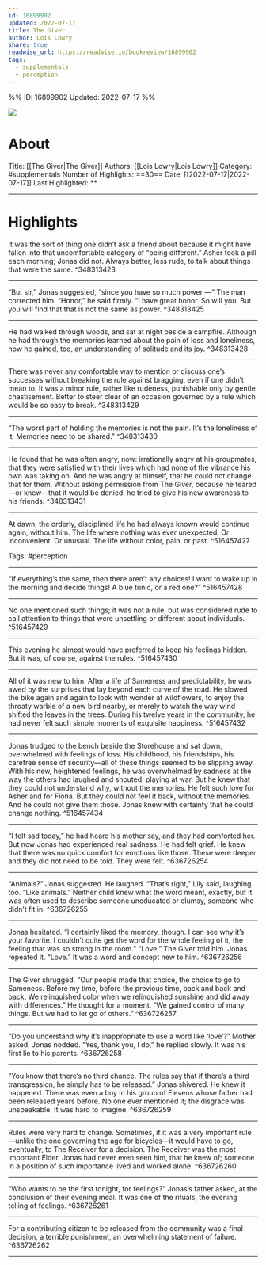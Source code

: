 ```yaml
---
id: 16899902
updated: 2022-07-17
title: The Giver
author: Lois Lowry
share: true
readwise_url: https://readwise.io/bookreview/16899902
tags:
  - supplementals
  - perception
---
```


%%
ID: 16899902
Updated: 2022-07-17
%%

![]( https://images-na.ssl-images-amazon.com/images/I/51vkcuypuXL._SL500_.jpg)

# About
Title: [[The Giver|The Giver]]
Authors: [[Lois Lowry|Lois Lowry]]
Category: #supplementals
Number of Highlights: ==30==
Date: [[2022-07-17|2022-07-17]]
Last Highlighted: **

---

# Highlights

It was the sort of thing one didn’t ask a friend about because it might have fallen into that uncomfortable category of “being different.” Asher took a pill each morning; Jonas did not. Always better, less rude, to talk about things that were the same. ^348313423

---
“But sir,” Jonas suggested, “since you have so much power —” The man corrected him. “Honor,” he said firmly. “I have great honor. So will you. But you will find that that is not the same as power. ^348313425

---
He had walked through woods, and sat at night beside a campfire. Although he had through the memories learned about the pain of loss and loneliness, now he gained, too, an understanding of solitude and its joy. ^348313428

---
There was never any comfortable way to mention or discuss one’s successes without breaking the rule against bragging, even if one didn’t mean to. It was a minor rule, rather like rudeness, punishable only by gentle chastisement. Better to steer clear of an occasion governed by a rule which would be so easy to break. ^348313429

---
“The worst part of holding the memories is not the pain. It’s the loneliness of it. Memories need to be shared.” ^348313430

---
He found that he was often angry, now: irrationally angry at his groupmates, that they were satisfied with their lives which had none of the vibrance his own was taking on. And he was angry at himself, that he could not change that for them. Without asking permission from The Giver, because he feared—or knew—that it would be denied, he tried to give his new awareness to his friends. ^348313431

---
At dawn, the orderly, disciplined life he had always known would continue again, without him. The life where nothing was ever unexpected. Or inconvenient. Or unusual. The life without color, pain, or past. ^516457427

Tags: #perception

---
“If everything’s the same, then there aren’t any choices! I want to wake up in the morning and decide things! A blue tunic, or a red one?” ^516457428

---
No one mentioned such things; it was not a rule, but was considered rude to call attention to things that were unsettling or different about individuals. ^516457429

---
This evening he almost would have preferred to keep his feelings hidden. But it was, of course, against the rules. ^516457430

---
All of it was new to him. After a life of Sameness and predictability, he was awed by the surprises that lay beyond each curve of the road. He slowed the bike again and again to look with wonder at wildflowers, to enjoy the throaty warble of a new bird nearby, or merely to watch the way wind shifted the leaves in the trees. During his twelve years in the community, he had never felt such simple moments of exquisite happiness. ^516457432

---
Jonas trudged to the bench beside the Storehouse and sat down, overwhelmed with feelings of loss. His childhood, his friendships, his carefree sense of security—all of these things seemed to be slipping away. With his new, heightened feelings, he was overwhelmed by sadness at the way the others had laughed and shouted, playing at war. But he knew that they could not understand why, without the memories. He felt such love for Asher and for Fiona. But they could not feel it back, without the memories. And he could not give them those. Jonas knew with certainty that he could change nothing. ^516457434

---
“I felt sad today,” he had heard his mother say, and they had comforted her. But now Jonas had experienced real sadness. He had felt grief. He knew that there was no quick comfort for emotions like those. These were deeper and they did not need to be told. They were felt. ^636726254

---
“Animals?” Jonas suggested. He laughed. “That’s right,” Lily said, laughing too. “Like animals.” Neither child knew what the word meant, exactly, but it was often used to describe someone uneducated or clumsy, someone who didn’t fit in. ^636726255

---
Jonas hesitated. “I certainly liked the memory, though. I can see why it’s your favorite. I couldn’t quite get the word for the whole feeling of it, the feeling that was so strong in the room.” “Love,” The Giver told him. Jonas repeated it. “Love.” It was a word and concept new to him. ^636726256

---
The Giver shrugged. “Our people made that choice, the choice to go to Sameness. Before my time, before the previous time, back and back and back. We relinquished color when we relinquished sunshine and did away with differences.” He thought for a moment. “We gained control of many things. But we had to let go of others.” ^636726257

---
“Do you understand why it’s inappropriate to use a word like ‘love’?” Mother asked. Jonas nodded. “Yes, thank you, I do,” he replied slowly. It was his first lie to his parents. ^636726258

---
“You know that there’s no third chance. The rules say that if there’s a third transgression, he simply has to be released.” Jonas shivered. He knew it happened. There was even a boy in his group of Elevens whose father had been released years before. No one ever mentioned it; the disgrace was unspeakable. It was hard to imagine. ^636726259

---
Rules were very hard to change. Sometimes, if it was a very important rule—unlike the one governing the age for bicycles—it would have to go, eventually, to The Receiver for a decision. The Receiver was the most important Elder. Jonas had never even seen him, that he knew of; someone in a position of such importance lived and worked alone. ^636726260

---
“Who wants to be the first tonight, for feelings?” Jonas’s father asked, at the conclusion of their evening meal. It was one of the rituals, the evening telling of feelings. ^636726261

---
For a contributing citizen to be released from the community was a final decision, a terrible punishment, an overwhelming statement of failure. ^636726262

---